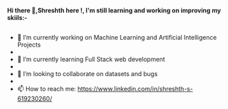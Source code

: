 #### Hi there 👋,Shreshth here !, I'm still learning and working on improving my skiils:-


<!--**shreshth3142857/shreshth3142857** is a ✨ _special_ ✨ repository because its `README.md` (this file) appears on your GitHub profile.-->

##
- 🔭 I’m currently working on Machine Learning and Artificial Intelligence Projects
- 
- 🌱 I’m currently learning Full Stack web development
- 
- 👯 I’m looking to collaborate on datasets and bugs
-  
- 📫 How to reach me: https://www.linkedin.com/in/shreshth-s-619230260/

  


